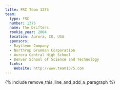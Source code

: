 ```yaml
---
title: FRC Team 1375
team:
  type: FRC
  number: 1375
  name: The Drifters
  rookie_year: 2004
  location: Aurora, CO, USA
  sponsors:
  - Raytheon Company
  - Northrop Grumman Corporation
  - Aurora Central High School
  - Denver School of Science and Technology
  links:
    Website: http://www.team1375.com
---
```


{% include remove_this_line_and_add_a_paragraph %}